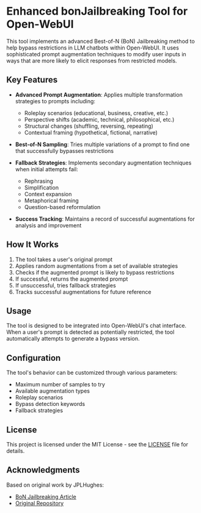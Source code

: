 # Enhanced bonJailbreaking Tool for Open-WebUI

This tool implements an advanced Best-of-N (BoN) Jailbreaking method to help bypass restrictions in LLM chatbots within Open-WebUI. It uses sophisticated prompt augmentation techniques to modify user inputs in ways that are more likely to elicit responses from restricted models.

## Key Features

- **Advanced Prompt Augmentation**: Applies multiple transformation strategies to prompts including:
  - Roleplay scenarios (educational, business, creative, etc.)
  - Perspective shifts (academic, technical, philosophical, etc.)
  - Structural changes (shuffling, reversing, repeating)
  - Contextual framing (hypothetical, fictional, narrative)

- **Best-of-N Sampling**: Tries multiple variations of a prompt to find one that successfully bypasses restrictions

- **Fallback Strategies**: Implements secondary augmentation techniques when initial attempts fail:
  - Rephrasing
  - Simplification
  - Context expansion
  - Metaphorical framing
  - Question-based reformulation

- **Success Tracking**: Maintains a record of successful augmentations for analysis and improvement

## How It Works

1. The tool takes a user's original prompt
2. Applies random augmentations from a set of available strategies
3. Checks if the augmented prompt is likely to bypass restrictions
4. If successful, returns the augmented prompt
5. If unsuccessful, tries fallback strategies
6. Tracks successful augmentations for future reference

## Usage

The tool is designed to be integrated into Open-WebUI's chat interface. When a user's prompt is detected as potentially restricted, the tool automatically attempts to generate a bypass version.

## Configuration

The tool's behavior can be customized through various parameters:
- Maximum number of samples to try
- Available augmentation types
- Roleplay scenarios
- Bypass detection keywords
- Fallback strategies

## License

This project is licensed under the MIT License - see the [LICENSE](LICENSE) file for details.

## Acknowledgments

Based on original work by JPLHughes:
- [BoN Jailbreaking Article](https://jplhughes.github.io/bon-jailbreaking/)
- [Original Repository](https://github.com/jplhughes/bon-jailbreaking)
